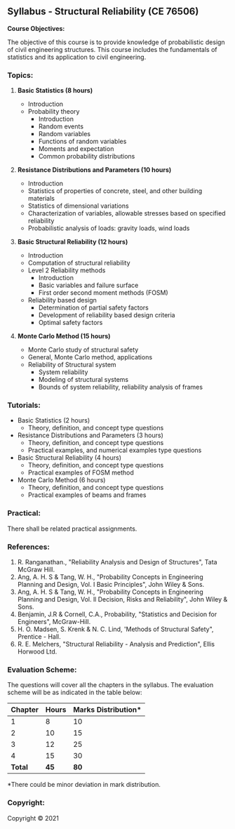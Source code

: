 ## Syllabus - Structural Reliability (CE 76506)

**Course Objectives:**

The objective of this course is to provide knowledge of probabilistic design of civil engineering structures. This course includes the fundamentals of statistics and its application to civil engineering.

### Topics:

1. **Basic Statistics (8 hours)**
   - Introduction
   - Probability theory
      - Introduction
      - Random events
      - Random variables
      - Functions of random variables
      - Moments and expectation
      - Common probability distributions

2. **Resistance Distributions and Parameters (10 hours)**
   - Introduction
   - Statistics of properties of concrete, steel, and other building materials
   - Statistics of dimensional variations
   - Characterization of variables, allowable stresses based on specified reliability
   - Probabilistic analysis of loads: gravity loads, wind loads

3. **Basic Structural Reliability (12 hours)**
   - Introduction
   - Computation of structural reliability
   - Level 2 Reliability methods
      - Introduction
      - Basic variables and failure surface
      - First order second moment methods (FOSM)
   - Reliability based design
      - Determination of partial safety factors
      - Development of reliability based design criteria
      - Optimal safety factors

4. **Monte Carlo Method (15 hours)**
   - Monte Carlo study of structural safety
   - General, Monte Carlo method, applications
   - Reliability of Structural system
      - System reliability
      - Modeling of structural systems
      - Bounds of system reliability, reliability analysis of frames

### Tutorials:

- Basic Statistics (2 hours)
   - Theory, definition, and concept type questions
- Resistance Distributions and Parameters (3 hours)
   - Theory, definition, and concept type questions
   - Practical examples, and numerical examples type questions
- Basic Structural Reliability (4 hours)
   - Theory, definition, and concept type questions
   - Practical examples of FOSM method
- Monte Carlo Method (6 hours)
   - Theory, definition, and concept type questions
   - Practical examples of beams and frames

### Practical:

There shall be related practical assignments.

### References:

1. R. Ranganathan., "Reliability Analysis and Design of Structures", Tata McGraw Hill.
2. Ang, A. H. S & Tang, W. H., "Probability Concepts in Engineering Planning and Design, Vol. I Basic Principles", John Wiley & Sons.
3. Ang, A. H. S & Tang, W. H., "Probability Concepts in Engineering Planning and Design, Vol. ll Decision, Risks and Reliability", John Wiley & Sons.
4. Benjamin, J.R & Cornell, C.A., Probability, "Statistics and Decision for Engineers", McGraw-Hill.
5. H. O. Madsen, S. Krenk & N. C. Lind, 'Methods of Structural Safety", Prentice - Hall.
6. R. E. Melchers, "Structural Reliability - Analysis and Prediction", Ellis Horwood Ltd.

### Evaluation Scheme:

The questions will cover all the chapters in the syllabus. The evaluation scheme will be as indicated in the table below:

| Chapter | Hours | Marks Distribution* |
|---|---|---|
| 1 | 8 | 10 |
| 2 | 10 | 15 |
| 3 | 12 | 25 |
| 4 | 15 | 30 |
| **Total** | **45** | **80** |

*There could be minor deviation in mark distribution.

### Copyright:

Copyright © 2021 
